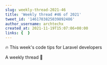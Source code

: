 ```yaml
---
slug: weekly-thread-2021-46
title: 'Weekly thread #46 of 2021'
tweet_id: '1461703825039892486'
author_username: archtechx
created_at: 2021-11-19T15:07:06+00:00
links: {  }
---
```

🔥 This week's code tips for Laravel developers

A weekly thread 🧵